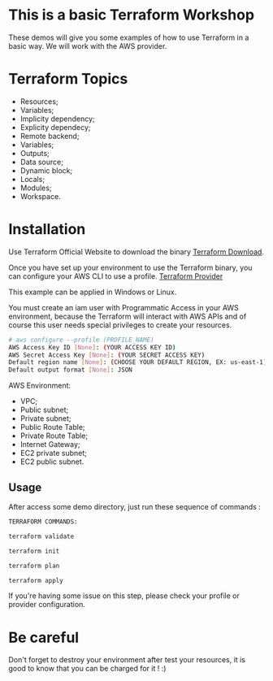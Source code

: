 # This is a basic Terraform Workshop

These demos will give you some examples of how to use Terraform in a basic way. We will work with the AWS provider.

# Terraform Topics 

* Resources;
* Variables;
* Implicity dependency;
* Explicity dependecy;
* Remote backend;
* Variables;
* Outputs;
* Data source;
* Dynamic block;
* Locals;
* Modules;
* Workspace.

# Installation

Use Terraform Official Website to download the binary [Terraform Download](https://www.terraform.io/downloads.html).

Once you have set up your environment to use the Terraform binary, you can configure your AWS CLI to use a profile. [Terraform Provider](https://registry.terraform.io/providers/hashicorp/aws/latest/docs)

This example can be applied in Windows or Linux.

You must create an iam user with Programmatic Access in your AWS environment, because the Terraform will interact with AWS APIs and of course this user needs special privileges to create your resources.

```bash
# aws configure --profile (PROFILE_NAME)
AWS Access Key ID [None]: (YOUR ACCESS KEY ID)
AWS Secret Access Key [None]: (YOUR SECRET ACCESS KEY)
Default region name [None]: (CHOOSE YOUR DEFAULT REGION, EX: us-east-1)
Default output format [None]: JSON
```
AWS Environment:

- VPC;
- Public subnet;
- Private subnet;
- Public Route Table;
- Private Route Table;
- Internet Gateway;
- EC2 private subnet;
- EC2 public subnet.

## Usage

After access some demo directory, just run these sequence of commands :

```bash
TERRAFORM COMMANDS:

terraform validate

terraform init 

terraform plan

terraform apply
```

If you're having some issue on this step, please check your profile or provider configuration.

# Be careful

Don't forget to destroy your environment after test your resources, it is good to know that you can be charged for it ! :)